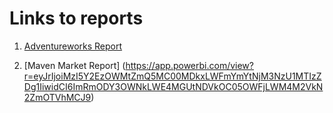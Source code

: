 # Links to reports

1) [Adventureworks Report](https://app.powerbi.com/view?r=eyJrIjoiNzVlZjg4N2ItYThjOS00NGY4LTk4MDItYWJmMWIxNDIwNzRkIiwidCI6ImRmODY3OWNkLWE4MGUtNDVkOC05OWFjLWM4M2VkN2ZmOTVhMCJ9)

2) [Maven Market Report] (https://app.powerbi.com/view?r=eyJrIjoiMzI5Y2EzOWMtZmQ5MC00MDkxLWFmYmYtNjM3NzU1MTIzZDg1IiwidCI6ImRmODY3OWNkLWE4MGUtNDVkOC05OWFjLWM4M2VkN2ZmOTVhMCJ9)
   
